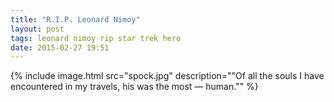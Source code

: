 ```yaml
---
title: "R.I.P. Leonard Nimoy"
layout: post
tags: leonard nimoy rip star trek hero
date: 2015-02-27 19:51
---
```


{% include image.html src="spock.jpg" description="&quot;Of all the souls I have encountered in my travels, his was the most — human.&quot;" %}
